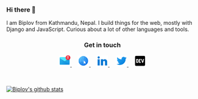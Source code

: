 
<!-- <img src='https://raw.githubusercontent.com/beingbiplov/beingbiplov/master/icons/biplov_header1.png' alt='Biplov'/> -->

### Hi there 👋
I am Biplov from Kathmandu, Nepal. I build things for the web, mostly with Django and JavaScript. Curious about a lot of other languages and tools.


<h3 align='center'> Get in touch </h3>


<div align='center'>  
  <a href = "mailto: sharmabiplov@gmail.com">
    <img width='30' height='30'  src='https://raw.githubusercontent.com/beingbiplov/beingbiplov/master/icons/mailicon.png' alt='email'/>
  </a> &nbsp; &nbsp;
  <a  href = 'https://biplovsharma.com.np/'>
   <img width='30' height='30'  src='https://raw.githubusercontent.com/beingbiplov/beingbiplov/master/icons/interneticon.png' alt='Website'/>
  </a> &nbsp; &nbsp;
  <a  href = 'https://www.linkedin.com/in/beingbiplov/' >
   <img width='30' height='30'  src='https://raw.githubusercontent.com/beingbiplov/beingbiplov/master/icons/linkedinicon.png' alt='LinkedIn'/>
  </a> &nbsp; &nbsp;
  <a  href = 'https://twitter.com/BeingBiplov' >
   <img  width='30' height='30'  src='https://raw.githubusercontent.com/beingbiplov/beingbiplov/master/icons/twittericon.png' alt='Twitter'/>
  </a> &nbsp; &nbsp;
  <a  href = 'https://dev.to/biplov/' >
   <img width='30' height='30'  src='https://raw.githubusercontent.com/beingbiplov/beingbiplov/master/icons/devicon.png' alt='Dev.to'/>
  </a>
</div>

<br >
<br >

[![Biplov's github stats](https://github-readme-stats.vercel.app/api?username=beingbiplov&show_icons=true&count_private=true&theme=dark)](https://github.com/beingbiplov)


 
  
<!--
**beingbiplov/beingbiplov** is a ✨ _special_ ✨ repository because its `README.md` (this file) appears on your GitHub profile.

Here are some ideas to get you started:

- 🔭 I’m currently working on ...
- 🌱 I’m currently learning ...
- 👯 I’m looking to collaborate on ...
- 🤔 I’m looking for help with ...
- 💬 Ask me about ...
- 📫 How to reach me: ...
- 😄 Pronouns: ...
- ⚡ Fun fact: ...
-->
